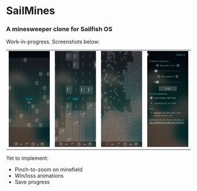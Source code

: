 # SailMines
### A minesweeper clone for Sailfish OS

Work-in-progress. Screenshots below:
<table>
  <td><img src="https://raw.githubusercontent.com/sharks-dev/SailMines/refs/heads/main/screenshots/won.png" alt="won" width="200"/></td>
  <td><img src="https://raw.githubusercontent.com/sharks-dev/SailMines/refs/heads/main/screenshots/lost.png" alt="lost" width="200"/></td>
  <td><img src="https://raw.githubusercontent.com/sharks-dev/SailMines/refs/heads/main/screenshots/zoomOut.png" alt="zoomed-out" width="200"/></td>
  <td><img src="https://raw.githubusercontent.com/sharks-dev/SailMines/refs/heads/main/screenshots/settings.png" alt="settings" width="200"/></td>
</table>

Yet to implement:
* Pinch-to-zoom on minefield
* Win/loss animations
* Save progress
